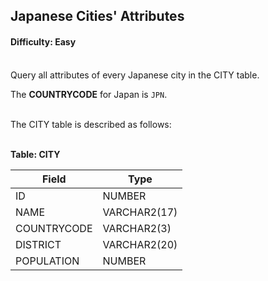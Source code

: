 ## Japanese Cities' Attributes

#### Difficulty: Easy

</br>Query all attributes of every Japanese city in the CITY table.

The **COUNTRYCODE** for Japan is `JPN`.

<br>The CITY table is described as follows:
<br><br>

**Table: CITY**

| Field       | Type         |
| ----------- | ------------ |
| ID          | NUMBER       |
| NAME        | VARCHAR2(17) |
| COUNTRYCODE | VARCHAR2(3)  |
| DISTRICT    | VARCHAR2(20) |
| POPULATION  | NUMBER       |
